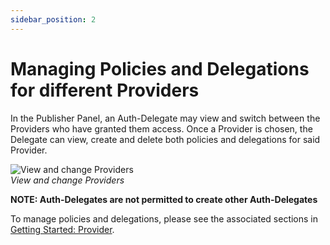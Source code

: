 ```yaml
---
sidebar_position: 2
---
```


# Managing Policies and Delegations for different Providers

In the Publisher Panel, an Auth-Delegate may view and switch between the Providers who have granted them access. Once a Provider is chosen, the Delegate can view, create and delete both policies and delegations for said Provider.

![View and change Providers](https://s3-ap-south-1-docs-resources.s3.ap-south-1.amazonaws.com/IUDX-resources/auth/auth-dele-pub-panel.png)<br/>
*View and change Providers*

**NOTE: Auth-Delegates are not permitted to create other Auth-Delegates**

To manage policies and delegations, please see the associated sections in [Getting Started: Provider](../Provider/provider.md).